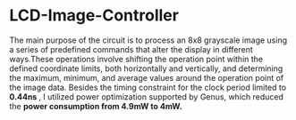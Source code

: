 # LCD-Image-Controller
The main purpose of the circuit is to process an 8x8 grayscale image using a series of predefined commands that alter the display in different ways.These operations involve shifting the operation point within the defined coordinate limits, both horizontally and vertically, and determining the maximum, minimum, and average values around the operation point of the image data. Besides the timing constraint for the clock period limited to <strong> 0.44ns </strong>, I utilized power optimization supported by Genus, which reduced the <strong> power consumption from 4.9mW to 4mW. </strong>

